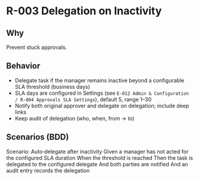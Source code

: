 # R-003 Delegation on Inactivity

## Why
Prevent stuck approvals.

## Behavior
- Delegate task if the manager remains inactive beyond a configurable SLA threshold (business days)
- SLA days are configured in Settings (see `E-012 Admin & Configuration / R-004 Approvals SLA Settings`), default 5, range 1–30
- Notify both original approver and delegate on delegation; include deep links
- Keep audit of delegation (who, when, from → to)

## Scenarios (BDD)
Scenario: Auto‑delegate after inactivity
Given a manager has not acted for the configured SLA duration
When the threshold is reached
Then the task is delegated to the configured delegate
And both parties are notified
And an audit entry records the delegation
